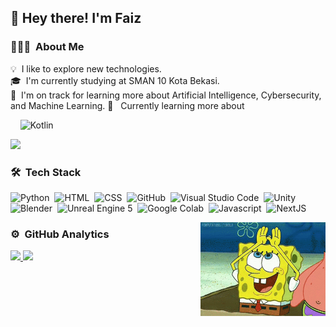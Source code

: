 <h2>👋 Hey there! I'm Faiz</h2>

### 👨🏻‍💻 &nbsp;About Me

💡 &nbsp;I like to explore new technologies.\
🎓 &nbsp;I'm currently studying at SMAN 10 Kota Bekasi.\
🌱 &nbsp;I'm on track for learning more about Artificial Intelligence, Cybersecurity, and Machine Learning.
🧠 &nbsp; Currently learning more about  

&nbsp;&nbsp;&nbsp;&nbsp;![Kotlin](https://img.shields.io/badge/-Kotlin-05122A?style=flat&logo=Kotlin)&nbsp;


![](https://komarev.com/ghpvc/?username=faizonly5953&label=PROFILE+VIEWS)


### 🛠 &nbsp;Tech Stack

![Python](https://img.shields.io/badge/-Python-05122A?style=flat&logo=python)&nbsp;
![HTML](https://img.shields.io/badge/-HTML-05122A?style=flat&logo=HTML5)&nbsp;
![CSS](https://img.shields.io/badge/-CSS-05122A?style=flat&logo=CSS3&logoColor=1572B6)&nbsp;
![GitHub](https://img.shields.io/badge/-GitHub-05122A?style=flat&logo=github)&nbsp;
![Visual Studio Code](https://img.shields.io/badge/-Visual%20Studio%20Code-05122A?style=flat&logo=visual-studio-code&logoColor=007ACC)&nbsp;
![Unity](https://img.shields.io/badge/-unity-05122A?style=flat&logo=unity)\
![Blender](https://img.shields.io/badge/-blender-05122A?style=flat&logo=blender)&nbsp;
![Unreal Engine 5](https://img.shields.io/badge/-Unreal%20Engine-05122A?style=flat&logo=unreal-engine)&nbsp;
![Google Colab](https://img.shields.io/badge/-Colab-05122A?style=flat&logo=googlecolab)&nbsp;
![Javascript](https://img.shields.io/badge/-Javascript-05122A?style=flat&logo=Javascript)&nbsp;
![NextJS](https://img.shields.io/badge/-NextJS-05122A?style=flat&logo=nextdotjs)&nbsp;

<img alt="Spongebob" src="https://raw.githubusercontent.com/faizonly5953/faizonly5953/main/assets/rainbow-spongebob.gif" align="right" style="width: 200px; height: 150px;"/>


### ⚙️ &nbsp;GitHub Analytics

<p align="left">
<a href="https://github.com/faizonly5953">
  <img height="180em" src="https://github-readme-stats-eight-theta.vercel.app/api?username=faizonly5953&show_icons=true&theme=algolia&include_all_commits=true&count_private=true"/>
  <img height="180em" src="https://github-readme-stats-eight-theta.vercel.app/api/top-langs/?username=faizonly5953&layout=compact&langs_count=8&theme=algolia"/>
</a>
</p>

